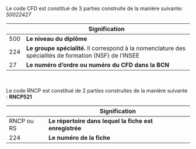 Le code CFD est constitué de 3 parties construite de la manière suivante: _50022427_

|     | Signification                                                                                           |
| --- | ------------------------------------------------------------------------------------------------------- |
| 500 | **Le niveau du diplôme**                                                                                |
| 224 | **Le groupe spécialité.** Il correspond à la nomenclature des spécialités de formation (NSF) de l’INSEE |
| 27  | **Le numéro d’ordre ou numéro du CFD dans la BCN**                                                      |

&nbsp;

Le code RNCP est constitué de 2 parties construites de la manière suivante : **RNCP521**

|            | Signification                                          |
| ---------- | ------------------------------------------------------ |
| RNCP ou RS | **Le répertoire dans lequel la fiche est enregistrée** |
| 224        | **Le numéro de la fiche**                              |
